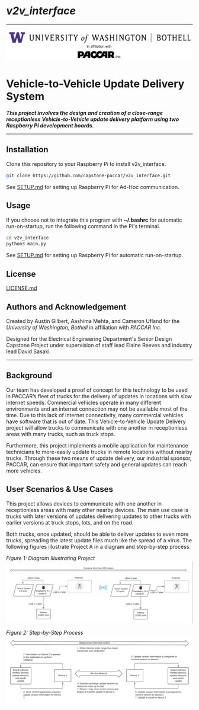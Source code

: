 # *v2v_interface*
***
![UW & Paccar](README_Images/UW-Paccar.png)
# Vehicle-to-Vehicle Update Delivery System

***This project involves the design and creation of a close-range receptionless Vehicle-to-Vehicle update delivery platform using two Raspberry Pi development boards.***
***

## Installation
Clone this repository to your Raspberry Pi to install v2v_interface.

```bash
git clone https://github.com/capstone-paccar/v2v_interface.git
```
See [SETUP.md](SETUP.md) for setting up Raspberry Pi for Ad-Hoc communication.

## Usage
If you choose not to integrate this program with **~/.bashrc** for automatic run-on-startup, run the following command in the Pi's terminal.

```bash
cd v2v_interface
python3 main.py
```
See [SETUP.md](SETUP.md) for setting up Raspberry Pi for automatic run-on-startup.

## License
[LICENSE.md](LICENSE.md)

## Authors and Acknowledgement
Created by Austin Gilbert, Aashima Mehta, and Cameron Ufland for the *University of Washington, Bothell* in affiliation with *PACCAR Inc*.

Designed for the Electrical Engineering Department's Senior Design Capstone Project under supervision of staff lead Elaine Reeves and industry lead David Sasaki.
***

## Background
Our team has developed a proof of concept for this technology to be used in PACCAR’s fleet of trucks for the delivery of updates in locations with slow internet speeds. Commercial vehicles operate in many different environments and an internet connection may not be available most of the time. Due to this lack of internet connectivity, many commercial vehicles have software that is out of date. This Vehicle-to-Vehicle Update Delivery project will allow trucks to communicate with one another in receptionless areas with many trucks, such as truck stops.

Furthermore, this project implements a mobile application for maintenance technicians to more-easily update trucks in remote locations without nearby trucks. Through these two means of update delivery, our industrial sponsor, PACCAR, can ensure that important safety and general updates can reach more vehicles.

## User Scenarios & Use Cases
This project allows devices to communicate with one another in receptionless areas with many other nearby devices. The main use case is trucks with later versions of updates delivering updates to other trucks with earlier versions at truck stops, lots, and on the road.

Both trucks, once updated, should be able to deliver updates to even more trucks, spreading the latest update files much like the spread of a virus. The following figures illustrate Project A in a diagram and step-by-step process.

*Figure 1: Diagram Illustrating Project*
![Project Diagram](README_Images/project-diagram.png)

*Figure 2: Step-by-Step Process*
![Project Diagram](README_Images/project-step-by-step.png)
